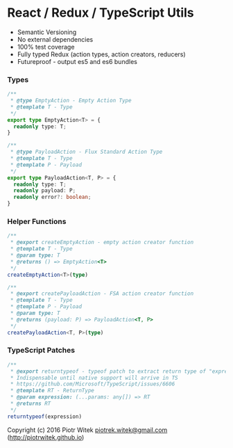 # React / Redux / TypeScript Utils
- Semantic Versioning
- No external dependencies
- 100% test coverage
- Fully typed Redux (action types, action creators, reducers)
- Futureproof - output es5 and es6 bundles

### Types
```ts
/**
 * @type EmptyAction - Empty Action Type
 * @template T - Type
 */
export type EmptyAction<T> = {
  readonly type: T;
}

/**
 * @type PayloadAction - Flux Standard Action Type
 * @template T - Type
 * @template P - Payload
 */
export type PayloadAction<T, P> = {
  readonly type: T;
  readonly payload: P;
  readonly error?: boolean;
}

```

### Helper Functions
```ts
/**
 * @export createEmptyAction - empty action creator function
 * @template T - Type
 * @param type: T
 * @returns () => EmptyAction<T>
 */
createEmptyAction<T>(type)

/**
 * @export createPayloadAction - FSA action creator function
 * @template T - Type
 * @template P - Payload
 * @param type: T
 * @returns (payload: P) => PayloadAction<T, P>
 */
createPayloadAction<T, P>(type)

```

### TypeScript Patches
```ts
/**
 * @export returntypeof - typeof patch to extract return type of "expression/function"
 * Indispensable until native support will arrive in TS
 * https://github.com/Microsoft/TypeScript/issues/6606
 * @template RT - ReturnType
 * @param expression: (...params: any[]) => RT
 * @returns RT
 */
returntypeof(expression)
```

Copyright (c) 2016 Piotr Witek <piotrek.witek@gmail.com> (http://piotrwitek.github.io)
